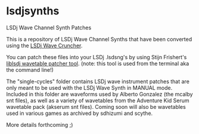 # lsdjsynths
LSDj Wave Channel Synth Patches

This is a repository of LSDj Wave Channel Synths that have been converted using the [LSDj Wave Cruncher](https://github.com/urbster1/lsdj-wave-cruncher/releases).

You can patch these files into your LSDj .lsdsng's by using Stijn Frishert's [liblsdj wavetable patcher tool](https://github.com/stijnfrishert/liblsdj/releases). (note: this tool is used from the terminal aka the command line!)

The "single-cycles" folder contains LSDj wave instrument patches that are only meant to be used with the LSDj Wave Synth in MANUAL mode. Included in this folder are waveforms used by Alberto Gonzalez (the mcalby snt files), as well as a variety of wavetables from the Adventure Kid Serum wavetable pack (akserum snt files). Coming soon will also be wavetables used in various games as archived by sdhizumi and scythe.

More details forthcoming ;)
